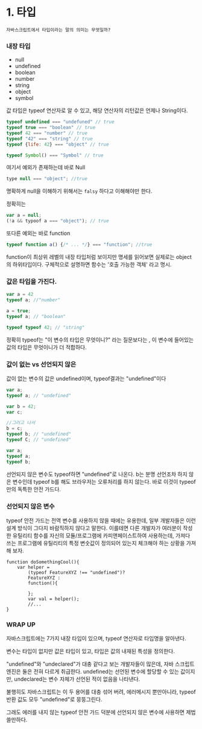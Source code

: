 # 1. 타입


`자바스크립트에서 타입이라는 말의 의미는 무엇일까?`

### 내장 타입

- null
- undefined
- boolean
- number
- string
- object
- symbol



값 타입은 typeof 연산자로 알 수 있고, 해당 연산자의 리턴값은 언제나 String이다.

```javascript
typeof undefined === "undefuned" // true
typeof true === "boolean" // true
typeof 42 === "number" // true
typeof "42" === "string" // true
typeof {life: 42} === "object" // true

typeof Symbol() === "Symbol" // true	
```

여기서 예외가 존재하는데 바로 Null

```javascript
type null === "object"; //true
```

명확하게 null을 이해하기 위해서는 `falsy` 하다고 이해해야만 한다.

정확히는

```javascript
var a = null;
(!a && typoof a === "object"); // true
```

또다른 예외는 바로 function

```javascript
typeof function a() {/* ... */} === "function"; //true
```

function이 최상위 레벨의 내장 타입처럼 보이지만 명세를 읽어보면 실제로는 object의 하위타입이다. 구체적으로 설명하면 함수는 '호출 가능한 객체' 라고 명시.



### 값은 타입을 가진다.

```javascript
var a = 42
typeof a; //"number"

a = true;
typeof a; // "boolean"

typeof typeof 42; // "string"
```

정확히 typeof는 "이 변수의 타입은 무엇이니?" 라는 질문보다는 , 이 변수에 들어있는 값의 타입은 무엇이니가 더 적합하다.



### 값이 없는 vs 선언되지 않은

값이 없는 변수의 값은 undefined이며, typeof결과는 "undefined"이다

```javascript
var a;
typeof a; // "undefined"

var b = 42;
var c;

//그러고 나서
b = c;
typeof b; // "undefined"
typeof C; // "undefined"

var a;
typeof a;
typeof b;
```

선언되지 않은 변수도 typeof하면 "undefined"로 나온다. b는 분명 선언조차 하지 않은 변수인데 typeof b를 해도 브라우저는 오류처리를 하지 않는다. 바로 이것이 typeof 만의 독특한 안전 가드다.



### 선언되지 않은 변수

typeof 안전 가드는 전역 변수를 사용하지 않을 때에는 유용한데, 일부 개발자들은 이런 설계 방식이 그다지 바람직하지 않다고 말한다. 이를테면 다른 개발자가 여러분이 작성한 유틸리티 함수를 자신의 모듈/프로그램에 카피앤페이스트하여 사용하는데, 가져다 쓰는 프로그램에 유틸리티의 특정 변숫값이 정의되어 있는지 체크해야 하는 상황을 가져해 보자.

```
function doSomethingCool(){
    var helper =
    	(typeof FeatureXYZ !== "undefined")?
    	FeatureXYZ :
    	function(){
            
    	};
    	var val = helper();
    	//...
}
```





### WRAP UP

자바스크립트에는 7가지 내장 타입이 있으며, typeof 연산자로 타입명을 알아낸다.

변수는 타입이 없지만 값은 타입이 있고, 타입은 값의 내재된 특성을 정의한다.

"undefined"와 "undeclared"가 대충 같다고 보는 개발자들이 많은데, 자바 스크립트 엔진은 둘은 전혀 다르게 취급한다. undefined는 선언된 변수에 할당할 수 있는 값이지만, undeclared는 변수 자체가 선언된 적이 없음을 나타낸다.

불행히도 자바스크립트는 이 두 용어를 대충 섞어 버려, 에러메시지 뿐만아니라, typeof 반환 값도 모두 "undefined"로 뭉뚱그린다.

그래도  에러를 내지 않는 typeof 안전 가드 덕분에 선언되지 않은 변수에 사용하면 제법 쓸만하다.